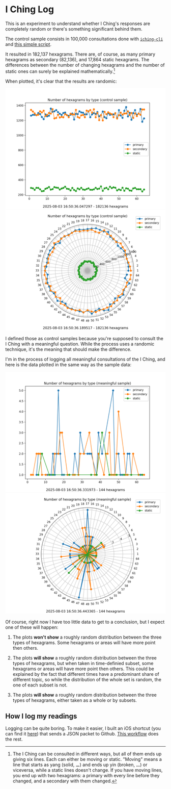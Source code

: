 # I Ching Log

This is an experiment to understand whether I Ching's responses are completely random or there's something significant behind them.

The control sample consists in 100,000 consultations done with [`iching-cli`](https://github.com/cantaprete/iching-cli) and [this simple script](data/control_sample_gen.sh).

It resulted in 182,137 hexagrams. There are, of course, as many primary hexagrams as secondary (82,136), and 17,864 static hexagrams.  The differences between the number of changing hexagrams and the number of static ones can surely be explained mathematically.[^1]

When plotted, it's clear that the results are randomic:

![img](./docs/random_rect.png)
![img](./docs/random_radar.png)

I defined those as control samples because you're supposed to consult the I Ching with a meaningful question.  While the process uses a randomic technique, it's the meaning that should make the difference.

I'm in the process of logging all meaningful consultations of the I Ching, and here is the data plotted in the same way as the sample data:

![img](./docs/meaningful_rect.png)
![img](./docs/meaningful_radar.png)

Of course, right now I have too little data to get to a conclusion, but I expect one of these will happen:

1. The plots **won't show** a roughly random distribution between the three types of hexagrams.  Some hexagrams or areas will have more point then others.

2. The plots **will show** a roughly random distribution between the three types of hexagrams, but when taken in time-definied subset, some hexagrams or areas will have more point then others.  This could be explained by the fact that different times have a predominant share of different topic, so while the distribution of the whole set is random, the one of each subset is not.

3. The plots **will show** a roughly random distribution between the three types of hexagrams, either taken as a whole or by subsets.

## How I log my readings

Logging can be quite boring. To make it easier, I built an iOS shortcut (you can find it [here](Record%20response.shortcut)) that sends a JSON packet to Github.  [This workflow](.github/workflows/update_data.yml) does the rest.

[^1]: The I Ching can be consulted in different ways, but all of them ends up giving six lines. Each can either be moving or static. "Moving" means a line that starts as yang (solid, ⚊) and ends up yin (broken, ⚋) or viceversa, while a static lines doesn't change. If you have moving lines, you end up with two hexagrams: a primary with every line before they changed, and a secondary with them changed.
